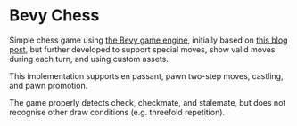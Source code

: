 # Bevy Chess

Simple chess game using [the Bevy game engine](https://bevyengine.org/), initially based on [this blog post](https://caballerocoll.com/blog/bevy-chess-tutorial/), but further developed to support special moves, show valid moves during each turn, and using custom assets.

This implementation supports en passant, pawn two-step moves, castling, and pawn promotion.

The game properly detects check, checkmate, and stalemate, but does not recognise other draw conditions (e.g. threefold repetition).